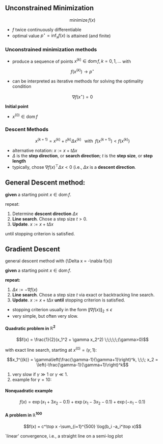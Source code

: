 ## Unconstrained Minimization

$$\operatorname{minimize}f(x)$$

- $f$ twice continuously differentiable
- optimal value $p^\star=\inf_x f(x)$ is attained (and finite)


### Unconstrained minimization methods

- produce a sequence of points $x^{(k)}\in\operatorname{dom}f, k=0,1,\dots$ with

$$f(x^{(k)})\to p^{\star}$$

- can be interpreted as iterative methods for solving the optimality condition

$$\nabla f(x^\star)=0$$

**Initial point**
- $x^{(0)}\in\operatorname{dom}f$

### Descent Methods

$$x^{(k+1)} = x^{(k)}+t^{(k)}\Delta x^{(k)} \;\;\; \text{with}\;\;f(x^{(k+1)})<f(x^{(k)})$$

- alternative notation: $x:= x+t \Delta x$
- $\Delta$ is the **step direction**, or **search direction**;  $t$ is the **step size**, or **step length**
- typically, chose $\nabla f(x)^\top\Delta x < 0$ (i.e., $\Delta x$ is a **descent direction**.

## General Descent method:

**given** a starting point $x\in \operatorname{dom}f$.

repeat:
1. Determine **descent direction** $\Delta x$
2. **Line search**. Chose a step size $t>0$.
3. **Update**. $x:=x+t\Delta x$

until stopping criterion is satisfied.

## Gradient Descent

general descent method with \(\Delta x = -\nabla f(x)\)

**given** a starting point $x\in \operatorname{dom}f$.

**repeat:**
1. $\Delta x := -\nabla f(x)$
2. **Line search**. Chose a step size $t$ via exact or backtracking line search.
3.  **Update**. $x:=x+t\Delta x$
**until** stopping criterion is satisfied.


- stopping criterion usually in the form $\|\nabla f(x)\|_2\leq\epsilon$
- very simple, but often very slow.

#### Quadratic problem in $\mathbb{R}^2$

$$f(x) = \frac{1}{2}(x_1^2 + \gamma x_2^2) \;\;\;\;\;(\gamma>0)$$

with exact line search, starting at $x^{(0)} = (\gamma,1)$:

$$x_1^{(k)} = \gamma\left(\frac{\gamma-1}{\gamma+1}\right)^k, \;\;\; x_2 = \left(-\frac{\gamma-1}{\gamma+1}\right)^k$$

1. very slow if $\gamma \gg 1$ or $\gamma \ll 1$.
2. example for $\gamma = 10$:
<!-- \includegraphics[width=0.5\textwidth]{figures/15_optimiztion/quadratic_problem_example.PNG} -->


#### Nonquadratic example

$$f(x) = \exp(x_1 + 3x_2-0.1)  + \exp(x_1-3x_2-0.1) +\exp(-x_1-0.1)$$

<!-- \includegraphics[width=0.7\textwidth]{figures/15_optimiztion/nonquadratic_example.PNG} -->


#### A problem in $\mathbb{R}^{100}$

$$f(x) = c^\top x  -\sum_{i=1}^{500} \log(b_i -a_i^\top x)$$

<!-- \includegraphics[width=0.5\textwidth]{figures/15_optimiztion/R100_example.PNG} -->


`linear' convergence, i.e., a straight line on a semi-log plot


